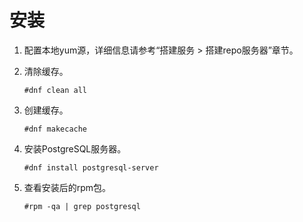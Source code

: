 # 安装<a name="ZH-CN_TOPIC_0230050747"></a>

1.  配置本地yum源，详细信息请参考“搭建服务 \> 搭建repo服务器”章节。
2.  清除缓存。

    ```
    #dnf clean all
    ```

3.  创建缓存。

    ```
    #dnf makecache
    ```

4.  安装PostgreSQL服务器。

    ```
    #dnf install postgresql-server
    ```

5.  查看安装后的rpm包。

    ```
    #rpm -qa | grep postgresql
    ```


